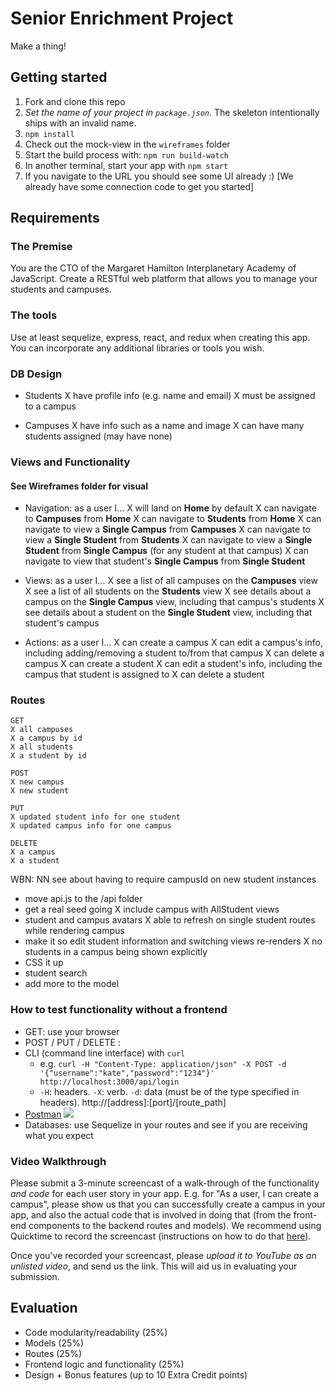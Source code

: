 # Senior Enrichment Project

Make a thing!

## Getting started

1. Fork and clone this repo
2. *Set the name of your project in `package.json`*. The skeleton intentionally ships with an invalid name.
3. `npm install`
4. Check out the mock-view in the `wireframes` folder
5. Start the build process with: `npm run build-watch`
6. In another terminal, start your app with `npm start`
7. If you navigate to the URL you should see some UI already :) [We already have some connection code to get you started]

## Requirements

### The Premise

You are the CTO of the Margaret Hamilton Interplanetary Academy of JavaScript. Create a RESTful web platform that allows you to manage your students and campuses.

### The tools

Use at least sequelize, express, react, and redux when creating this app. You can incorporate any additional libraries or tools you wish.

### DB Design

- Students
  X have profile info (e.g. name and email)
  X must be assigned to a campus

- Campuses
  X have info such as a name and image
  X can have many students assigned (may have none)

### Views and Functionality
#### See Wireframes folder for visual

- Navigation: as a user I...
  X will land on **Home** by default
  X can navigate to **Campuses** from **Home**
  X can navigate to **Students** from **Home**
  X can navigate to view a **Single Campus** from **Campuses**
  X can navigate to view a **Single Student** from **Students**
  X can navigate to view a **Single Student** from **Single Campus** (for any student at that campus)
  X can navigate to view that student's **Single Campus** from **Single Student**

- Views: as a user I...
  X see a list of all campuses on the **Campuses** view
  X see a list of all students on the **Students** view
  X see details about a campus on the **Single Campus** view, including that campus's students
  X see details about a student on the **Single Student** view, including that student's campus

- Actions: as a user I...
  X can create a campus
  X can edit a campus's info, including adding/removing a student to/from that campus
  X can delete a campus
  X can create a student
  X can edit a student's info, including the campus that student is assigned to
  X can delete a student

### Routes

```
GET
X all campuses
X a campus by id
X all students
X a student by id
```

```
POST
X new campus
X new student
```

```
PUT
X updated student info for one student
X updated campus info for one campus
```

```
DELETE
X a campus
X a student
```
WBN:
NN see about having to require campusId on new student instances
- move api.js to the /api folder
- get a real seed going
X include campus with AllStudent views
- student and campus avatars
X able to refresh on single student routes while rendering campus
- make it so edit student information and switching views re-renders
X no students in a campus being shown explicitly
- CSS it up
- student search
- add more to the model

### How to test functionality without a frontend
- GET: use your browser
- POST / PUT / DELETE :
 - CLI (command line interface) with `curl`
   - e.g. `curl -H "Content-Type: application/json" -X POST -d '{"username":"kate","password":"1234"}' http://localhost:3000/api/login`
   - `-H`: headers. `-X`: verb. `-d`: data (must be of the type specified in headers). http://[address]:[port]/[route_path]
 - [Postman](https://www.getpostman.com/)
   ![](https://www.dropbox.com/s/4fk3b90cd0i1a5y/postman_post.png?raw=true)
- Databases: use Sequelize in your routes and see if you are receiving what you expect

### Video Walkthrough
Please submit a 3-minute screencast of a walk-through of the functionality *and code* for each user story in your app. E.g. for "As a user, I can create a campus", please show us that you can successfully create a campus in your app, and also the actual code that is involved in doing that (from the front-end components to the backend routes and models). We recommend using Quicktime to record the screencast (instructions on how to do that [here](https://support.apple.com/kb/PH5882?locale=en_US&viewlocale=en_US)).

Once you've recorded your screencast, please *upload it to YouTube as an unlisted video*, and send us the link. This will aid us in evaluating your submission.

## Evaluation

- Code modularity/readability (25%)
- Models (25%)
- Routes (25%)
- Frontend logic and functionality (25%)
- Design + Bonus features (up to 10 Extra Credit points)

